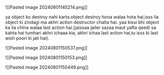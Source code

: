 
![[Pasted image 20240801145214.png]]

ya object ko destroy nahi karta.object destroy hona walaa hota hai,isss lia object ki zindagi ma akhri action destructor chalta hai.
yaa kissi bhi object ka lia chlna walaa last action hai.(jaissaa jailer sazaa maut yafta qeedi sa kahta hai tumhari akhri ichaaa kia, akhri ichaa last action hai,tu isss ki last wish poori ki jati hai).

![[Pasted image 20240801150537.png]]

![[Pasted image 20240801150153.png]]

![[Pasted image 20240801150449.png]]
